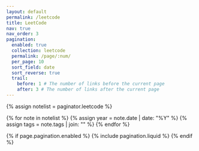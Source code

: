 ```yaml
---
layout: default
permalink: /leetcode
title: LeetCode
nav: true
nav_order: 3
pagination:
  enabled: true
  collection: leetcode
  permalink: /page/:num/
  per_page: 10
  sort_field: date
  sort_reverse: true
  trail:
    before: 1 # The number of links before the current page
    after: 3 # The number of links after the current page
---
```


<div class="leetcode">

{% assign notelist = paginator.leetcode %}

{% for note in notelist %}
{% assign year = note.date | date: "%Y" %}
{% assign tags = note.tags | join: "" %}
{% endfor %}

{% if page.pagination.enabled %}
{% include pagination.liquid %}
{% endif %}

</div>